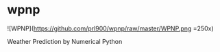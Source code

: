 # wpnp

![WPNP](https://github.com/prl900/wpnp/raw/master/WPNP.png =250x)

Weather Prediction by Numerical Python
